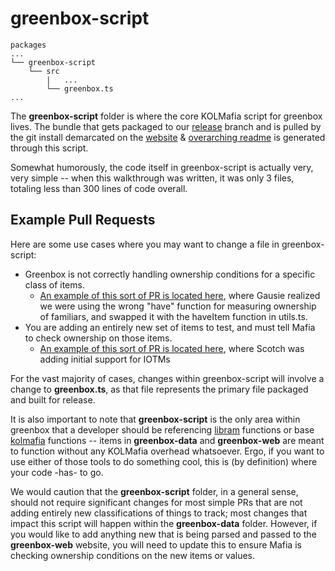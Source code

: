# greenbox-script

```
packages
...
└── greenbox-script
    └── src
        |   ...
        └── greenbox.ts
...
```

The **greenbox-script** folder is where the core KOLMafia script for greenbox lives. The bundle that gets packaged to our [release](https://github.com/loathers/greenbox/tree/release) branch and is pulled by the git install demarcated on the [website](https://greenbox.loathers.net) & [overarching readme](https://github.com/loathers/greenbox/README.md) is generated through this script. 

Somewhat humorously, the code itself in greenbox-script is actually very, very simple -- when this walkthrough was written, it was only 3 files, totaling less than 300 lines of code overall. 

## Example Pull Requests 
Here are some use cases where you may want to change a file in greenbox-script:

- Greenbox is not correctly handling ownership conditions for a specific class of items.
    - [An example of this sort of PR is located here](https://github.com/loathers/greenbox/commit/0abe95e180a89ae26ad2c15c544f80e39a6a4285), where Gausie realized we were using the wrong "have" function for measuring ownership of familiars, and swapped it with the haveItem function in utils.ts.
- You are adding an entirely new set of items to test, and must tell Mafia to check ownership on those items.
    - [An example of this sort of PR is located here](https://github.com/loathers/greenbox/commit/30b230b8e20be286371068b59eb26d4c3b76eee5), where Scotch was adding initial support for IOTMs

For the vast majority of cases, changes within greenbox-script will involve a change to **greenbox.ts**, as that file represents the primary file packaged and built for release. 

It is also important to note that **greenbox-script** is the only area within greenbox that a developer should be referencing [libram](https://github.com/loathers/libram) functions or base [kolmafia](https://github.com/kolmafia/kolmafia) functions -- items in **greenbox-data** and **greenbox-web** are meant to function without any KOLMafia overhead whatsoever. Ergo, if you want to use either of those tools to do something cool, this is (by definition) where your code -has- to go.

We would caution that the **greenbox-script** folder, in a general sense, should not require significant changes for most simple PRs that are not adding entirely new classifications of things to track; most changes that impact this script will happen within the **greenbox-data** folder. However, if you would like to add anything new that is being parsed and passed to the **greenbox-web** website, you will need to update this to ensure Mafia is checking ownership conditions on the new items or values. 

